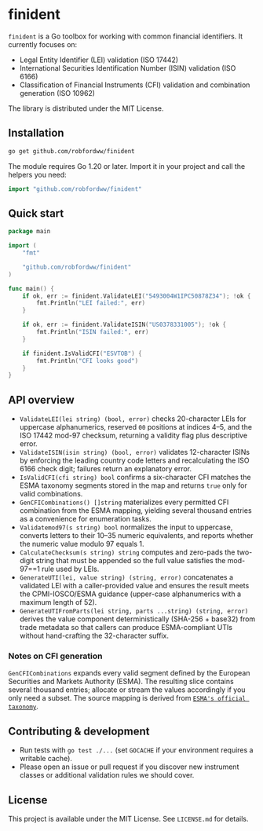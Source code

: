 # finident

`finident` is a Go toolbox for working with common financial identifiers. It
currently focuses on:

- Legal Entity Identifier (LEI) validation (ISO 17442)
- International Securities Identification Number (ISIN) validation (ISO 6166)
- Classification of Financial Instruments (CFI) validation and combination
  generation (ISO 10962)

The library is distributed under the MIT License.

## Installation

```bash
go get github.com/robfordww/finident
```

The module requires Go 1.20 or later. Import it in your project and call the
helpers you need:

```go
import "github.com/robfordww/finident"
```

## Quick start

```go
package main

import (
    "fmt"

    "github.com/robfordww/finident"
)

func main() {
    if ok, err := finident.ValidateLEI("5493004W1IPC50878Z34"); !ok {
        fmt.Println("LEI failed:", err)
    }

    if ok, err := finident.ValidateISIN("US0378331005"); !ok {
        fmt.Println("ISIN failed:", err)
    }

    if finident.IsValidCFI("ESVTOB") {
        fmt.Println("CFI looks good")
    }
}
```

## API overview

- `ValidateLEI(lei string) (bool, error)` checks 20-character LEIs for uppercase
  alphanumerics, reserved `00` positions at indices 4–5, and the ISO 17442 mod-97
  checksum, returning a validity flag plus descriptive error.
- `ValidateISIN(isin string) (bool, error)` validates 12-character ISINs by
  enforcing the leading country code letters and recalculating the ISO 6166
  check digit; failures return an explanatory error.
- `IsValidCFI(cfi string) bool` confirms a six-character CFI matches the ESMA
  taxonomy segments stored in the map and returns `true` only for valid
  combinations.
- `GenCFICombinations() []string` materializes every permitted CFI combination
  from the ESMA mapping, yielding several thousand entries as a convenience for
  enumeration tasks.
- `Validatemod97(s string) bool` normalizes the input to uppercase, converts
  letters to their 10–35 numeric equivalents, and reports whether the numeric
  value modulo 97 equals 1.
- `CalculateChecksum(s string) string` computes and zero-pads the two-digit
  string that must be appended so the full value satisfies the mod-97==1 rule
  used by LEIs.
- `GenerateUTI(lei, value string) (string, error)` concatenates a validated LEI
  with a caller-provided value and ensures the result meets the CPMI-IOSCO/ESMA
  guidance (upper-case alphanumerics with a maximum length of 52).
- `GenerateUTIFromParts(lei string, parts ...string) (string, error)` derives the
  value component deterministically (SHA-256 + base32) from trade metadata so
  that callers can produce ESMA-compliant UTIs without hand-crafting the
  32-character suffix.

### Notes on CFI generation

`GenCFICombinations` expands every valid segment defined by the European
Securities and Markets Authority (ESMA). The resulting slice contains several
thousand entries; allocate or stream the values accordingly if you only need a
subset. The source mapping is derived from
[`ESMA's official taxonomy`](https://www.esma.europa.eu/file/20301/download?token=6K3VKc5m).

## Contributing & development

- Run tests with `go test ./...` (set `GOCACHE` if your environment requires a
  writable cache).
- Please open an issue or pull request if you discover new instrument classes or
  additional validation rules we should cover.

## License

This project is available under the MIT License. See `LICENSE.md` for details.
